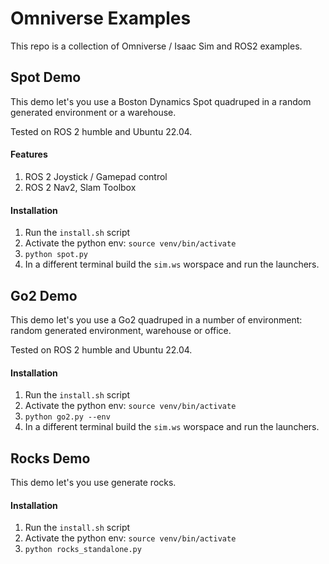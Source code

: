 # Omniverse Examples

This repo is a collection of Omniverse / Isaac Sim and ROS2 examples.

## Spot Demo

This demo let's you use a Boston Dynamics Spot quadruped in a random generated environment or a warehouse. 

Tested on ROS 2 humble and Ubuntu 22.04.

#### Features

1. ROS 2 Joystick / Gamepad control
1. ROS 2 Nav2, Slam Toolbox

#### Installation

1. Run the `install.sh` script
1. Activate the python env: `source venv/bin/activate`
1. `python spot.py` 
1. In a different terminal build the `sim.ws` worspace and run the launchers.


## Go2 Demo

This demo let's you use a Go2 quadruped in a number of environment: random generated environment, warehouse or office. 

Tested on ROS 2 humble and Ubuntu 22.04.


#### Installation

1. Run the `install.sh` script
1. Activate the python env: `source venv/bin/activate`
1. `python go2.py --env ` 
1. In a different terminal build the `sim.ws` worspace and run the launchers.


## Rocks Demo

This demo let's you use generate rocks. 

#### Installation

1. Run the `install.sh` script
1. Activate the python env: `source venv/bin/activate`
1. `python rocks_standalone.py` 
